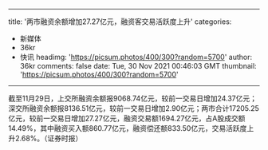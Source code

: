 
---
title: '两市融资余额增加27.27亿元，融资客交易活跃度上升'
categories: 
 - 新媒体
 - 36kr
 - 快讯
headimg: 'https://picsum.photos/400/300?random=5700'
author: 36kr
comments: false
date: Tue, 30 Nov 2021 00:46:03 GMT
thumbnail: 'https://picsum.photos/400/300?random=5700'
---

<div>   
截至11月29日，上交所融资余额报9068.74亿元，较前一交易日增加24.37亿元；深交所融资余额报8136.51亿元，较前一交易日增加2.90亿元；两市合计17205.25亿元，较前一交易日增加27.27亿元，融资交易额1694.27亿元，占A股成交额14.49%，其中融资买入额860.77亿元，融资偿还额833.50亿元，交易活跃度上升2.68%。（证券时报）  
</div>
            